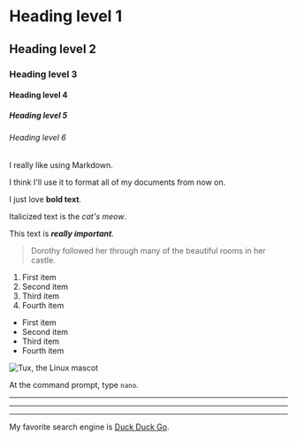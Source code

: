 # Heading level 1

## Heading level 2

### Heading level 3

#### Heading level 4

##### Heading level 5

###### Heading level 6

I really like using Markdown.

I think I'll use it to format all of my documents from now on.

I just love **bold text**.

Italicized text is the *cat's meow*.

This text is ***really important***.

> Dorothy followed her through many of the beautiful rooms in her castle.

1. First item
2. Second item
3. Third item
4. Fourth item

- First item
- Second item
- Third item
- Fourth item

![Tux, the Linux mascot](/assets/images/tux.png)

At the command prompt, type `nano`.

***

---

_________________

My favorite search engine is [Duck Duck Go](https://duckduckgo.com).


